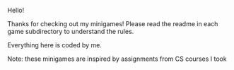 Hello!

Thanks for checking out my minigames! 
Please read the readme in each game subdirectory to understand the rules.

Everything here is coded by me.

Note: these minigames are inspired by assignments from CS courses I took
